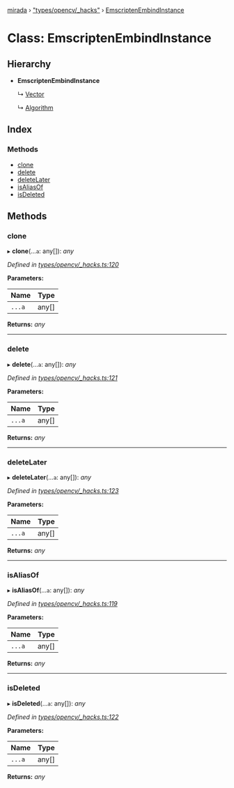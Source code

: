 [mirada](../README.md) › ["types/opencv/_hacks"](../modules/_types_opencv__hacks_.md) › [EmscriptenEmbindInstance](_types_opencv__hacks_.emscriptenembindinstance.md)

# Class: EmscriptenEmbindInstance


## Hierarchy

* **EmscriptenEmbindInstance**

  ↳ [Vector](_types_opencv__hacks_.vector.md)

  ↳ [Algorithm](_types_opencv_algorithm_.algorithm.md)

## Index

### Methods

* [clone](_types_opencv__hacks_.emscriptenembindinstance.md#clone)
* [delete](_types_opencv__hacks_.emscriptenembindinstance.md#delete)
* [deleteLater](_types_opencv__hacks_.emscriptenembindinstance.md#deletelater)
* [isAliasOf](_types_opencv__hacks_.emscriptenembindinstance.md#isaliasof)
* [isDeleted](_types_opencv__hacks_.emscriptenembindinstance.md#isdeleted)

## Methods

###  clone

▸ **clone**(...`a`: any[]): *any*

*Defined in [types/opencv/_hacks.ts:120](https://github.com/cancerberoSgx/mirada/blob/2aa7cf1/mirada/src/types/opencv/_hacks.ts#L120)*

**Parameters:**

Name | Type |
------ | ------ |
`...a` | any[] |

**Returns:** *any*

___

###  delete

▸ **delete**(...`a`: any[]): *any*

*Defined in [types/opencv/_hacks.ts:121](https://github.com/cancerberoSgx/mirada/blob/2aa7cf1/mirada/src/types/opencv/_hacks.ts#L121)*

**Parameters:**

Name | Type |
------ | ------ |
`...a` | any[] |

**Returns:** *any*

___

###  deleteLater

▸ **deleteLater**(...`a`: any[]): *any*

*Defined in [types/opencv/_hacks.ts:123](https://github.com/cancerberoSgx/mirada/blob/2aa7cf1/mirada/src/types/opencv/_hacks.ts#L123)*

**Parameters:**

Name | Type |
------ | ------ |
`...a` | any[] |

**Returns:** *any*

___

###  isAliasOf

▸ **isAliasOf**(...`a`: any[]): *any*

*Defined in [types/opencv/_hacks.ts:119](https://github.com/cancerberoSgx/mirada/blob/2aa7cf1/mirada/src/types/opencv/_hacks.ts#L119)*

**Parameters:**

Name | Type |
------ | ------ |
`...a` | any[] |

**Returns:** *any*

___

###  isDeleted

▸ **isDeleted**(...`a`: any[]): *any*

*Defined in [types/opencv/_hacks.ts:122](https://github.com/cancerberoSgx/mirada/blob/2aa7cf1/mirada/src/types/opencv/_hacks.ts#L122)*

**Parameters:**

Name | Type |
------ | ------ |
`...a` | any[] |

**Returns:** *any*